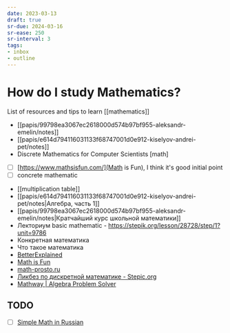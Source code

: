 ```yaml
---
date: 2023-03-13
draft: true
sr-due: 2024-03-16
sr-ease: 250
sr-interval: 3
tags:
- inbox
- outline
---
```


# How do I study Mathematics?

List of resources and tips to learn [[mathematics]]

- [[papis/99798ea3067ec2618000d574b97bf955-aleksandr-emelin/notes]]
- [[papis/e614d794116031133f68747001d0e912-kiselyov-andrei-pet/notes]]
- Discrete Mathematics for Computer Scientists [math]

- [ ] [https://www.mathsisfun.com/](Math is Fun), I think it's good initial
      point
- [ ] concrete mathematic
- [[multiplication table]]
- [[papis/e614d794116031133f68747001d0e912-kiselyov-andrei-pet/notes|Алгебра, часть 1]]
- [[papis/99798ea3067ec2618000d574b97bf955-aleksandr-emelin/notes|Кратчайший курс школьной математики]]
- Лекториум basic mathematic -
  <https://stepik.org/lesson/28728/step/1?unit=9786>
- Конкретная математика
- Что такое математика
- [BetterExplained](https://betterexplained.com/)
- [Math is Fun](https://www.mathsisfun.com/)
- [math-prosto.ru](https://math-prosto.ru/)
- [Ликбез по дискретной математике - Stepic.org](https://stepic.org/course/%D0%9B%D0%B8%D0%BA%D0%B1%D0%B5%D0%B7-%D0%BF%D0%BE-%D0%B4%D0%B8%D1%81%D0%BA%D1%80%D0%B5%D1%82%D0%BD%D0%BE%D0%B9-%D0%BC%D0%B0%D1%82%D0%B5%D0%BC%D0%B0%D1%82%D0%B8%D0%BA%D0%B5-91/)
- [Mathway | Algebra Problem Solver](https://www.mathway.com/Algebra)

## TODO

- [ ] [Simple Math in Russian](https://www.youtube.com/playlist?list=PLC2pBQ7lPOZCu0cehs7tPmnoeK2BjUiSk)
